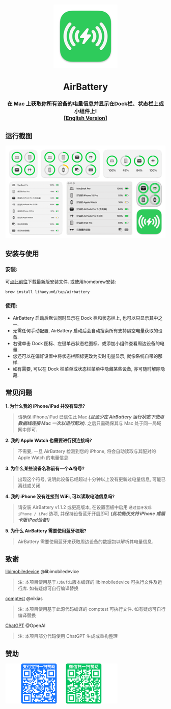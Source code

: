 # 
<p align="center">
<img src="./AirBattery/Assets.xcassets/AppIcon.appiconset/icon_128x128@2x.png" width="200" height="200" />
<h1 align="center">AirBattery</h1>
<h3 align="center">在 Mac 上获取你所有设备的电量信息并显示在Dock栏、状态栏上或小组件上!<br><a href="./README_en.md">[English Version]</a></h3> 
</p>

## 运行截图
<p align="center">
<img src="./img/Preview.png" width="699"/> 
</p>

## 安装与使用
### 安装:
可[点此前往](../../releases/latest)下载最新版安装文件. 或使用homebrew安装:  

```bash
brew install lihaoyun6/tap/airbattery
```

### 使用:
- AirBattery 启动后默认同时显示在 Dock 栏和状态栏上, 也可以只显示其中之一.  
- 无需任何手动配置, AirBattery 启动后会自动搜索所有支持隔空电量获取的设备. 
- 右键单击 Dock 图标、左键单击状态栏图标、或添加小组件查看周边设备的电量. 
- 您还可以在偏好设置中将状态栏图标更改为实时电量显示, 就像系统自带的那样.  
- 如有需要, 可以在 Dock 栏菜单或状态栏菜单中隐藏某些设备, 亦可随时解除隐藏.  

## 常见问题
**1. 为什么我的 iPhone/iPad 并没有显示?**  
> 请确保 iPhone/iPad 已信任此 Mac ***(且至少在 AirBattery 运行状态下使用数据线连接 Mac 一次以进行配对)***. 之后只需确保其与 Mac 处于同一局域网中即可.  

**2. 我的 Apple Watch 也需要进行预连接吗?**  
> 不需要, 一旦 AirBattery 检测到您的 iPhone, 将会自动读取与其配对的 Apple Watch 的电量信息.

**3. 为什么某些设备名称前有一个⚠️符号?**
> 出现这个符号, 说明此设备已经超过十分钟以上没有更新过电量信息, 可能已离线或关闭.

**4. 我的 iPhone 没有连接到 WiFi, 可以读取电池信息吗?**  
> 请安装 AirBattery v1.1.2 或更高版本, 在设置面板中启用 `通过蓝牙发现 iPhone / iPad` 选项, 并保持设备蓝牙开启即可 ***(此功能仅支持 iPhone 或插卡版 iPad设备!)***  

**5. 为什么 AirBattery 需要使用蓝牙权限?**  
> AirBattery 需要使用蓝牙来获取周边设备的数据包以解析其电量信息.  

## 致谢
[libimobiledevice](https://github.com/libimobiledevice/libimobiledevice) @libimobiledevice  
> 注: 本项目使用基于`73b6fd1`版本编译的 libimobiledevice 可执行文件及运行库. 如有疑虑可自行编译替换  

[comptest](https://gist.github.com/nikias/ebc6e975dc908f3741af0f789c5b1088) @nikias  
> 注: 本项目使用基于此源代码编译的 comptest 可执行文件. 如有疑虑可自行编译替换  

[ChatGPT](https://chat.openai.com) @OpenAI  
> 注: 本项目部分代码使用 ChatGPT 生成或重构整理

## 赞助
<img src="./img/donate.png" width="352"/>
